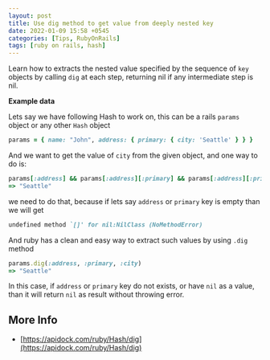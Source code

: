 ```yaml
---
layout: post
title: Use dig method to get value from deeply nested key
date: 2022-01-09 15:58 +0545
categories: [Tips, RubyOnRails]
tags: [ruby on rails, hash]
---
```


Learn how to extracts the nested value specified by the sequence of `key` objects by calling `dig` at each step, returning nil if any intermediate step is nil.

**Example data**

Lets say we have following Hash to work on, this can be a rails `params` object or any other `Hash` object

```ruby
params = { name: "John", address: { primary: { city: 'Seattle' } } }
```

And we want to get the value of `city` from the given object, and one way to do is:

```ruby
params[:address] && params[:address][:primary] && params[:address][:primary][:city]
=> "Seattle"
```

we need to do that, because if lets say `address` or `primary` key is empty than we will get

```ruby
undefined method `[]' for nil:NilClass (NoMethodError)
```

And ruby has a clean and easy way to extract such values by using `.dig` method

```ruby
params.dig(:address, :primary, :city)
=> "Seattle"
```

In this case, if `address` or `primary` key do not exists, or have `nil` as a value, than it will return `nil` as result without throwing error.

## More Info

- [https://apidock.com/ruby/Hash/dig](https://apidock.com/ruby/Hash/dig)
